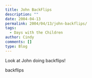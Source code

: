 ```yaml
---
title: John BackFlips
description: ""
date: 2004-04-13
permalink: 2004/04/13/john-backflips/
tags:
  - Days with the Children
author: Cindy
comments: []
type: Blog
---
```


Look at John doing backflips!

<wpg2>backflips</wpg2>

